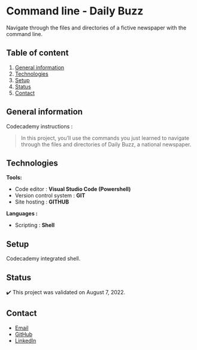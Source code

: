 # Command line - Daily Buzz

Navigate through the files and directories of a fictive newspaper with the command line.

## Table of content
1. [General information](#General-information)
2. [Technologies](#Technologies)
3. [Setup](#Setup)
4. [Status](#Status)
5. [Contact](#Contact)

## General information

Codecademy instructions :
> In this project, you’ll use the commands you just learned to navigate through the files and directories of Daily Buzz, a national newspaper.

## Technologies
**Tools:**
 * Code editor : **Visual Studio Code (Powershell)**
 * Version control system : **GIT**
 * Site hosting : **GITHUB**
  
**Languages :**
 * Scripting : **Shell**
 
## Setup
Codecademy integrated shell.

## Status
:heavy_check_mark: This project was validated on August 7, 2022.

## Contact
* [Email](mailto:auger.michaell@gmail;com)
* [GitHub](https://github.com/ByronMike)
* [LinkedIn](https://www.linkedin.com/in/auger-michael/)
